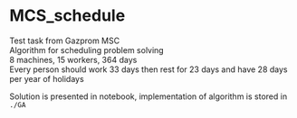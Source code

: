 # MCS_schedule
Test task from Gazprom MSC  
Algorithm for scheduling problem solving  
8 machines, 15 workers, 364 days  
Every person should work 33 days then rest for 23 days and have 28 days per year of holidays  
  
Solution is presented in notebook, implementation of algorithm is stored in `./GA`  

